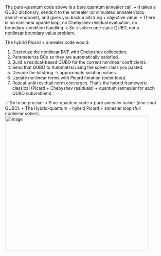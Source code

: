 The pure-quantum code above is a bare quantum annealer call.
•	It takes a QUBO dictionary, sends it to the annealer (or simulated annealer/tabu search endpoint), and gives you back a bitstring + objective value.
•	There is no nonlinear update loop, no Chebyshev residual evaluation, no boundary-condition handling.
•	So it solves one static QUBO, not a nonlinear boundary value problem.
 
The hybrid Picard + annealer code would:
1.	Discretize the nonlinear BVP with Chebyshev collocation.
2.	Parameterize BCs so they are automatically satisfied.
3.	Build a residual-based QUBO for the current nonlinear coefficients.
4.	Send that QUBO to Automatski using the solver class you pasted.
5.	Decode the bitstring → approximate solution values.
6.	Update nonlinear terms with Picard iteration (outer loop).
7.	Repeat until residual norm converges.
That’s the hybrid framework: classical (Picard + Chebyshev residuals) + quantum (annealer for each QUBO subproblem).
 
✅ So to be precise:
•	Pure-quantum code = pure annealer solver (one-shot QUBO).
•	The Hybrid-quantum = hybrid Picard + annealer loop (full nonlinear solver).
<img width="468" height="443" alt="image" src="https://github.com/user-attachments/assets/39fcf0ce-e8f8-4fe1-ab30-c060ef5a177c" />
